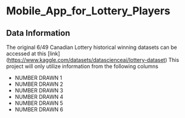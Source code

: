 # Mobile_App_for_Lottery_Players
## Data Information

The original 6/49 Canadian Lottery historical winning datasets can be accessed at this [link] (https://www.kaggle.com/datasets/datascienceai/lottery-dataset)
This project will only utilize information from the following columns
* NUMBER DRAWN 1
* NUMBER DRAWN 2
* NUMBER DRAWN 3
* NUMBER DRAWN 4
* NUMBER DRAWN 5
* NUMBER DRAWN 6


